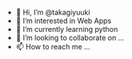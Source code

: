 - 👋 Hi, I’m @takagiyuuki
- 👀 I’m interested in Web Apps
- 🌱 I’m currently learning python
- 💞️ I’m looking to collaborate on ...
- 📫 How to reach me ...

<!---
takagiyuuki/takagiyuuki is a ✨ special ✨ repository because its `README.md` (this file) appears on your GitHub profile.
You can click the Preview link to take a look at your changes.
--->

